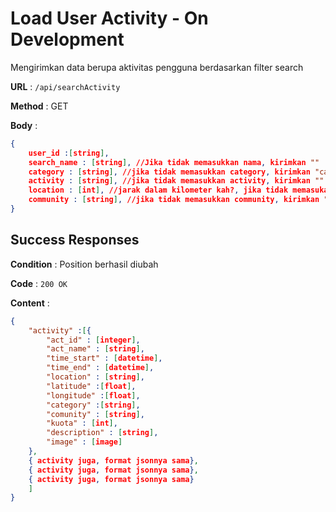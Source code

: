 # Load User Activity - On Development

Mengirimkan data berupa aktivitas pengguna berdasarkan filter search

**URL** : `/api/searchActivity`

**Method** : GET

**Body** :
```json
{
    user_id :[string],
    search_name : [string], //Jika tidak memasukkan nama, kirimkan ""
    category : [string], //jika tidak memasukkan category, kirimkan "category"
    activity : [string], //jika tidak memasukkan activity, kirimkan ""
    location : [int], //jarak dalam kilometer kah?, jika tidak memasukan location, kirimkan 0
    community : [string], //jika tidak memasukkan community, kirimkan "community"
}
```

## Success Responses
**Condition** : Position berhasil diubah

**Code** : `200 OK`

**Content** :
```json
{
    "activity" :[{
        "act_id" : [integer],
        "act_name" : [string],
        "time_start" : [datetime],
        "time_end" : [datetime],
        "location" : [string],
        "latitude" :[float],
        "longitude" :[float],
        "category" :[string],
        "comunity" : [string],
        "kuota" : [int],
        "description" : [string],
        "image" : [image]
    },
    { activity juga, format jsonnya sama},
    { activity juga, format jsonnya sama},
    { activity juga, format jsonnya sama}
    ]
}
```
